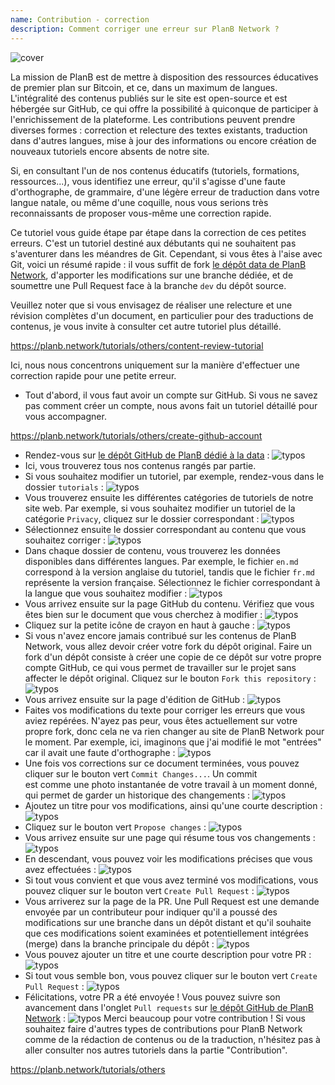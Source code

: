 ```yaml
---
name: Contribution - correction
description: Comment corriger une erreur sur PlanB Network ?
---
```

![cover](assets/cover.webp)

La mission de PlanB est de mettre à disposition des ressources éducatives de premier plan sur Bitcoin, et ce, dans un maximum de langues. L'intégralité des contenus publiés sur le site est open-source et est hébergée sur GitHub, ce qui offre la possibilité à quiconque de participer à l'enrichissement de la plateforme. Les contributions peuvent prendre diverses formes : correction et relecture des textes existants, traduction dans d'autres langues, mise à jour des informations ou encore création de nouveaux tutoriels encore absents de notre site.

Si, en consultant l'un de nos contenus éducatifs (tutoriels, formations, ressources...), vous identifiez une erreur, qu'il s'agisse d'une faute d'orthographe, de grammaire, d'une légère erreur de traduction dans votre langue natale, ou même d'une coquille, nous vous serions très reconnaissants de proposer vous-même une correction rapide.

Ce tutoriel vous guide étape par étape dans la correction de ces petites erreurs. C'est un tutoriel destiné aux débutants qui ne souhaitent pas s'aventurer dans les méandres de Git. Cependant, si vous êtes à l'aise avec Git, voici un résumé rapide : il vous suffit de fork [le dépôt data de PlanB Network](https://github.com/PlanB-Network/bitcoin-educational-content), d'apporter les modifications sur une branche dédiée, et de soumettre une Pull Request face à la branche `dev` du dépôt source.

Veuillez noter que si vous envisagez de réaliser une relecture et une révision complètes d'un document, en particulier pour des traductions de contenus, je vous invite à consulter cet autre tutoriel plus détaillé.

https://planb.network/tutorials/others/content-review-tutorial

 Ici, nous nous concentrons uniquement sur la manière d'effectuer une correction rapide pour une petite erreur.

- Tout d'abord, il vous faut avoir un compte sur GitHub. Si vous ne savez pas comment créer un compte, nous avons fait un tutoriel détaillé pour vous accompagner.

https://planb.network/tutorials/others/create-github-account


- Rendez-vous sur [le dépôt GitHub de PlanB dédié à la data](https://github.com/PlanB-Network/bitcoin-educational-content) :
![typos](assets/01.webp)
- Ici, vous trouverez tous nos contenus rangés par partie.
- Si vous souhaitez modifier un tutoriel, par exemple, rendez-vous dans le dossier `tutorials` :
![typos](assets/02.webp)
- Vous trouverez ensuite les différentes catégories de tutoriels de notre site web. Par exemple, si vous souhaitez modifier un tutoriel de la catégorie `Privacy`, cliquez sur le dossier correspondant :
![typos](assets/03.webp)
- Sélectionnez ensuite le dossier correspondant au contenu que vous souhaitez corriger :
![typos](assets/04.webp)
- Dans chaque dossier de contenu, vous trouverez les données disponibles dans différentes langues. Par exemple, le fichier `en.md` correspond à la version anglaise du tutoriel, tandis que le fichier `fr.md` représente la version française. Sélectionnez le fichier correspondant à la langue que vous souhaitez modifier :
![typos](assets/05.webp)
- Vous arrivez ensuite sur la page GitHub du contenu. Vérifiez que vous êtes bien sur le document que vous cherchez à modifier :
![typos](assets/06.webp)
- Cliquez sur la petite icône de crayon en haut à gauche :
![typos](assets/07.webp)
- Si vous n'avez encore jamais contribué sur les contenus de PlanB Network, vous allez devoir créer votre fork du dépôt original. Faire un fork d'un dépôt consiste à créer une copie de ce dépôt sur votre propre compte GitHub, ce qui vous permet de travailler sur le projet sans affecter le dépôt original. Cliquez sur le bouton `Fork this repository` :
![typos](assets/08.webp)
- Vous arrivez ensuite sur la page d'édition de GitHub :
![typos](assets/09.webp)
- Faites vos modifications du texte pour corriger les erreurs que vous aviez repérées. N'ayez pas peur, vous êtes actuellement sur votre propre fork, donc cela ne va rien changer au site de PlanB Network pour le moment. Par exemple, ici, imaginons que j'ai modifié le mot "entrées" car il avait une faute d'orthographe :
![typos](assets/10.webp)
- Une fois vos corrections sur ce document terminées, vous pouvez cliquer sur le bouton vert `Commit Changes...`. Un commit est comme une photo instantanée de votre travail à un moment donné, qui permet de garder un historique des changements :
![typos](assets/11.webp)
- Ajoutez un titre pour vos modifications, ainsi qu'une courte description :
![typos](assets/12.webp)
- Cliquez sur le bouton vert `Propose changes` :
![typos](assets/13.webp)
- Vous arrivez ensuite sur une page qui résume tous vos changements :
![typos](assets/14.webp)
- En descendant, vous pouvez voir les modifications précises que vous avez effectuées :
![typos](assets/15.webp)
- Si tout vous convient et que vous avez terminé vos modifications, vous pouvez cliquer sur le bouton vert `Create Pull Request` :
![typos](assets/16.webp)
- Vous arriverez sur la page de la PR. Une Pull Request est une demande envoyée par un contributeur pour indiquer qu'il a poussé des modifications sur une branche dans un dépôt distant et qu'il souhaite que ces modifications soient examinées et potentiellement intégrées (merge) dans la branche principale du dépôt :
![typos](assets/17.webp)
- Vous pouvez ajouter un titre et une courte description pour votre PR :
![typos](assets/18.webp)
- Si tout vous semble bon, vous pouvez cliquer sur le bouton vert `Create Pull Request` :
![typos](assets/19.webp)
- Félicitations, votre PR a été envoyée ! Vous pouvez suivre son avancement dans l'onglet `Pull requests` sur [le dépôt GitHub de PlanB Network](https://github.com/PlanB-Network/bitcoin-educational-content/pulls) :
![typos](assets/20.webp)
Merci beaucoup pour votre contribution ! Si vous souhaitez faire d'autres types de contributions pour PlanB Network comme de la rédaction de contenus ou de la traduction, n'hésitez pas à aller consulter nos autres tutoriels dans la partie "Contribution".

https://planb.network/tutorials/others


